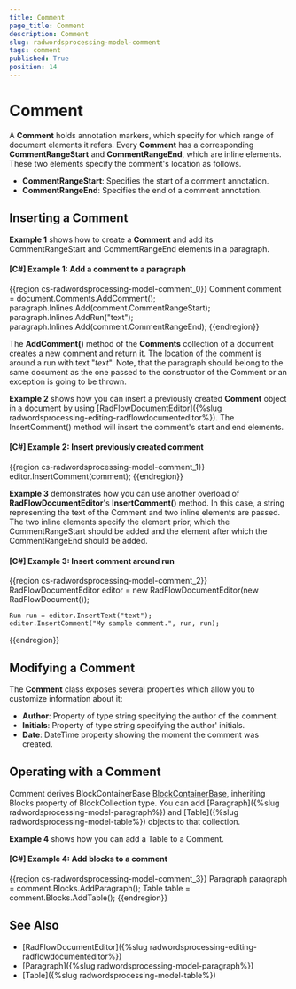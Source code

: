 ```yaml
---
title: Comment
page_title: Comment
description: Comment
slug: radwordsprocessing-model-comment
tags: comment
published: True
position: 14
---
```


# Comment



A __Comment__ holds annotation markers, which specify for which range of document elements it refers. Every __Comment__ has a corresponding __CommentRangeStart__ and __CommentRangeEnd__, which are inline elements. These two elements specify the comment's location as follows.
      

* __CommentRangeStart__: Specifies the start of a comment annotation.
* __CommentRangeEnd__: Specifies the end of a comment annotation.
          

## Inserting a Comment

__Example 1__ shows how to create a __Comment__ and add its CommentRangeStart and CommentRangeEnd elements in a paragraph.
        

#### __[C#] Example 1: Add a comment to a paragraph__

{{region cs-radwordsprocessing-model-comment_0}}
	Comment comment = document.Comments.AddComment();
	paragraph.Inlines.Add(comment.CommentRangeStart);
	paragraph.Inlines.AddRun("text");
	paragraph.Inlines.Add(comment.CommentRangeEnd);
{{endregion}}



The __AddComment()__ method of the __Comments__ collection of a document creates a new comment and return it. The location of the comment is around a run with text "*text*". Note, that the paragraph should belong to the same document as the one passed to the constructor of the Comment or an exception is going to be thrown.
        

__Example 2__ shows how you can insert a previously created __Comment__ object in a document by using [RadFlowDocumentEditor]({%slug radwordsprocessing-editing-radflowdocumenteditor%}). The InsertComment() method will insert the comment's start and end elements.
        

#### __[C#] Example 2: Insert previously created comment__

{{region cs-radwordsprocessing-model-comment_1}}
	editor.InsertComment(comment);
{{endregion}}



__Example 3__ demonstrates how you can use another overload of __RadFlowDocumentEditor__'s __InsertComment()__ method. In this case, a string representing the text of the Comment and two inline elements are passed. The two inline elements specify the element prior, which the CommentRangeStart should be added and the element after which the CommentRangeEnd should be added.
        

#### __[C#] Example 3: Insert comment around run__

{{region cs-radwordsprocessing-model-comment_2}}
	RadFlowDocumentEditor editor = new RadFlowDocumentEditor(new RadFlowDocument());
	
	Run run = editor.InsertText("text");
	editor.InsertComment("My sample comment.", run, run);
{{endregion}}



## Modifying a Comment

The __Comment__ class exposes several properties which allow you to customize information about it:
        

* __Author__: Property of type string specifying the author of the comment.
* __Initials__:  Property of type string specifying the author' initials.
* __Date__: DateTime property showing the moment the comment was created.
            

## Operating with a Comment

Comment derives BlockContainerBase [BlockContainerBase](http://docs.telerik.com/devtools/document-processing/api/html/T_Telerik_Windows_Documents_Flow_Model_BlockContainerBase.htm), inheriting Blocks property of BlockCollection type. You can add [Paragraph]({%slug radwordsprocessing-model-paragraph%}) and [Table]({%slug radwordsprocessing-model-table%}) objects to that collection.
        

__Example 4__ shows how you can add a Table to a Comment.
        

#### __[C#] Example 4: Add blocks to a comment__

{{region cs-radwordsprocessing-model-comment_3}}
	Paragraph paragraph = comment.Blocks.AddParagraph();
	Table table = comment.Blocks.AddTable();
{{endregion}}



## See Also

 * [RadFlowDocumentEditor]({%slug radwordsprocessing-editing-radflowdocumenteditor%})
 * [Paragraph]({%slug radwordsprocessing-model-paragraph%})
 * [Table]({%slug radwordsprocessing-model-table%})
